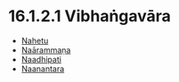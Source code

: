 # 16.1.2.1 Vibhaṅgavāra

* [Nahetu](16.1.2.1/Nahetu.md)
* [Naārammaṇa](16.1.2.1/Naarammana.md)
* [Naadhipati](16.1.2.1/Naadhipati.md)
* [Naanantara](16.1.2.1/Naanantara.md)

